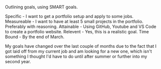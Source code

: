 Outlining goals, using SMART goals.

Specific - I want to get a portfolio setup and apply to some jobs.
Measureable - I want to have at least 5 small projects in the portfolio. Preferably with reasoning.
Attainable - Using GitHub, Youtube and VS Code to create a portfolio website.
Relevent - Yes, this is a realistic goal.
Time Bound - By the end of March.

My goals have changed over the last couple of months due to the fact that I got laid off from my current job and am looking for a new one, which isn't something I thought I'd have to do until after summer or further into my second year. 